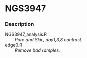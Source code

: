 # NGS3947

### Description 
NGS3947_analysis.R     
&nbsp;&nbsp; &nbsp;&nbsp; &nbsp;  _Pore and Skin, day1,3,8 contrast._ <br/>
edge0.R  
&nbsp;&nbsp; &nbsp;&nbsp; &nbsp;  _Remove bad samples._ <br/>
